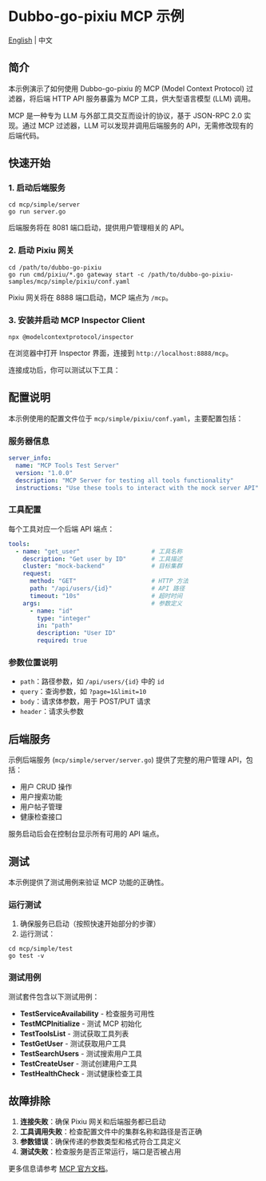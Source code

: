 # Dubbo-go-pixiu MCP 示例

[English](./README.md) | 中文

## 简介

本示例演示了如何使用 Dubbo-go-pixiu 的 MCP (Model Context Protocol) 过滤器，将后端 HTTP API 服务暴露为 MCP 工具，供大型语言模型 (LLM) 调用。

MCP 是一种专为 LLM 与外部工具交互而设计的协议，基于 JSON-RPC 2.0 实现。通过 MCP 过滤器，LLM 可以发现并调用后端服务的 API，无需修改现有的后端代码。

## 快速开始

### 1. 启动后端服务

```shell
cd mcp/simple/server
go run server.go
```

后端服务将在 8081 端口启动，提供用户管理相关的 API。

### 2. 启动 Pixiu 网关

```shell
cd /path/to/dubbo-go-pixiu
go run cmd/pixiu/*.go gateway start -c /path/to/dubbo-go-pixiu-samples/mcp/simple/pixiu/conf.yaml
```

Pixiu 网关将在 8888 端口启动，MCP 端点为 `/mcp`。

### 3. 安装并启动 MCP Inspector Client

```shell
npx @modelcontextprotocol/inspector
```

在浏览器中打开 Inspector 界面，连接到 `http://localhost:8888/mcp`。

连接成功后，你可以测试以下工具：

## 配置说明

本示例使用的配置文件位于 `mcp/simple/pixiu/conf.yaml`，主要配置包括：

### 服务器信息

```yaml
server_info:
  name: "MCP Tools Test Server"
  version: "1.0.0"
  description: "MCP Server for testing all tools functionality"
  instructions: "Use these tools to interact with the mock server API"
```

### 工具配置

每个工具对应一个后端 API 端点：

```yaml
tools:
  - name: "get_user"                    # 工具名称
    description: "Get user by ID"       # 工具描述
    cluster: "mock-backend"             # 目标集群
    request:
      method: "GET"                     # HTTP 方法
      path: "/api/users/{id}"           # API 路径
      timeout: "10s"                    # 超时时间
    args:                               # 参数定义
      - name: "id"
        type: "integer"
        in: "path"
        description: "User ID"
        required: true
```

### 参数位置说明

- `path`：路径参数，如 `/api/users/{id}` 中的 `id`
- `query`：查询参数，如 `?page=1&limit=10`
- `body`：请求体参数，用于 POST/PUT 请求
- `header`：请求头参数

## 后端服务

示例后端服务 (`mcp/simple/server/server.go`) 提供了完整的用户管理 API，包括：

- 用户 CRUD 操作
- 用户搜索功能
- 用户帖子管理
- 健康检查接口

服务启动后会在控制台显示所有可用的 API 端点。

## 测试

本示例提供了测试用例来验证 MCP 功能的正确性。

### 运行测试

1. 确保服务已启动（按照快速开始部分的步骤）
2. 运行测试：

```shell
cd mcp/simple/test
go test -v
```

### 测试用例

测试套件包含以下测试用例：

- **TestServiceAvailability** - 检查服务可用性
- **TestMCPInitialize** - 测试 MCP 初始化
- **TestToolsList** - 测试获取工具列表
- **TestGetUser** - 测试获取用户工具
- **TestSearchUsers** - 测试搜索用户工具
- **TestCreateUser** - 测试创建用户工具
- **TestHealthCheck** - 测试健康检查工具

## 故障排除

1. **连接失败**：确保 Pixiu 网关和后端服务都已启动
2. **工具调用失败**：检查配置文件中的集群名称和路径是否正确
3. **参数错误**：确保传递的参数类型和格式符合工具定义
4. **测试失败**：检查服务是否正常运行，端口是否被占用

更多信息请参考 [MCP 官方文档](https://github.com/modelcontextprotocol/specification)。

